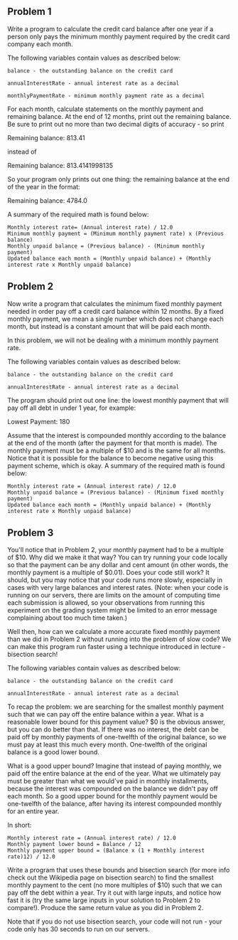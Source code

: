 ## Problem 1

Write a program to calculate the credit card balance after one year if a person only pays the minimum monthly payment required by the credit card company each month.

The following variables contain values as described below:

    balance - the outstanding balance on the credit card

    annualInterestRate - annual interest rate as a decimal

    monthlyPaymentRate - minimum monthly payment rate as a decimal

For each month, calculate statements on the monthly payment and remaining balance. At the end of 12 months, print out the remaining balance. Be sure to print out no more than two decimal digits of accuracy - so print

Remaining balance: 813.41

instead of

Remaining balance: 813.4141998135 

So your program only prints out one thing: the remaining balance at the end of the year in the format:

Remaining balance: 4784.0

A summary of the required math is found below:

    Monthly interest rate= (Annual interest rate) / 12.0
    Minimum monthly payment = (Minimum monthly payment rate) x (Previous balance)
    Monthly unpaid balance = (Previous balance) - (Minimum monthly payment)
    Updated balance each month = (Monthly unpaid balance) + (Monthly interest rate x Monthly unpaid balance)


## Problem 2

Now write a program that calculates the minimum fixed monthly payment needed in order pay off a credit card balance within 12 months. By a fixed monthly payment, we mean a single number which does not change each month, but instead is a constant amount that will be paid each month.

In this problem, we will not be dealing with a minimum monthly payment rate.

The following variables contain values as described below:

    balance - the outstanding balance on the credit card

    annualInterestRate - annual interest rate as a decimal

The program should print out one line: the lowest monthly payment that will pay off all debt in under 1 year, for example:

Lowest Payment: 180 

Assume that the interest is compounded monthly according to the balance at the end of the month (after the payment for that month is made). The monthly payment must be a multiple of $10 and is the same for all months. Notice that it is possible for the balance to become negative using this payment scheme, which is okay. A summary of the required math is found below:

    Monthly interest rate = (Annual interest rate) / 12.0
    Monthly unpaid balance = (Previous balance) - (Minimum fixed monthly payment)
    Updated balance each month = (Monthly unpaid balance) + (Monthly interest rate x Monthly unpaid balance)


## Problem 3

You'll notice that in Problem 2, your monthly payment had to be a multiple of $10. Why did we make it that way? You can try running your code locally so that the payment can be any dollar and cent amount (in other words, the monthly payment is a multiple of $0.01). Does your code still work? It should, but you may notice that your code runs more slowly, especially in cases with very large balances and interest rates. (Note: when your code is running on our servers, there are limits on the amount of computing time each submission is allowed, so your observations from running this experiment on the grading system might be limited to an error message complaining about too much time taken.)

Well then, how can we calculate a more accurate fixed monthly payment than we did in Problem 2 without running into the problem of slow code? We can make this program run faster using a technique introduced in lecture - bisection search!

The following variables contain values as described below:

    balance - the outstanding balance on the credit card

    annualInterestRate - annual interest rate as a decimal

To recap the problem: we are searching for the smallest monthly payment such that we can pay off the entire balance within a year. What is a reasonable lower bound for this payment value? $0 is the obvious answer, but you can do better than that. If there was no interest, the debt can be paid off by monthly payments of one-twelfth of the original balance, so we must pay at least this much every month. One-twelfth of the original balance is a good lower bound.

What is a good upper bound? Imagine that instead of paying monthly, we paid off the entire balance at the end of the year. What we ultimately pay must be greater than what we would've paid in monthly installments, because the interest was compounded on the balance we didn't pay off each month. So a good upper bound for the monthly payment would be one-twelfth of the balance, after having its interest compounded monthly for an entire year.

In short:

    Monthly interest rate = (Annual interest rate) / 12.0
    Monthly payment lower bound = Balance / 12
    Monthly payment upper bound = (Balance x (1 + Monthly interest rate)12) / 12.0

Write a program that uses these bounds and bisection search (for more info check out the Wikipedia page on bisection search) to find the smallest monthly payment to the cent (no more multiples of $10) such that we can pay off the debt within a year. Try it out with large inputs, and notice how fast it is (try the same large inputs in your solution to Problem 2 to compare!). Produce the same return value as you did in Problem 2.

Note that if you do not use bisection search, your code will not run - your code only has 30 seconds to run on our servers.
